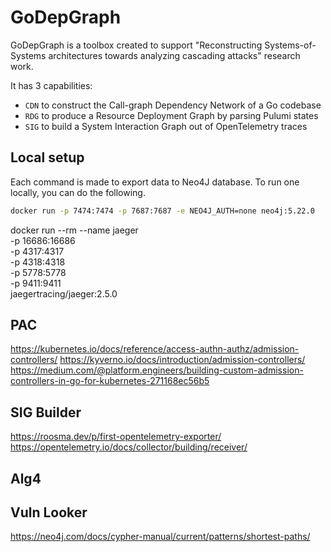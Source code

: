 # GoDepGraph

GoDepGraph is a toolbox created to support "Reconstructing Systems-of-Systems architectures towards analyzing cascading attacks" research work.

It has 3 capabilities:
- `CDN` to construct the Call-graph Dependency Network of a Go codebase
- `RDG` to produce a Resource Deployment Graph by parsing Pulumi states
- `SIG` to build a System Interaction Graph out of OpenTelemetry traces

## Local setup

Each command is made to export data to Neo4J database. To run one locally, you can do the following.

```bash
docker run -p 7474:7474 -p 7687:7687 -e NEO4J_AUTH=none neo4j:5.22.0
```

docker run --rm --name jaeger \
  -p 16686:16686 \
  -p 4317:4317 \
  -p 4318:4318 \
  -p 5778:5778 \
  -p 9411:9411 \
  jaegertracing/jaeger:2.5.0

## PAC

https://kubernetes.io/docs/reference/access-authn-authz/admission-controllers/
https://kyverno.io/docs/introduction/admission-controllers/
https://medium.com/@platform.engineers/building-custom-admission-controllers-in-go-for-kubernetes-271168ec56b5

## SIG Builder

https://roosma.dev/p/first-opentelemetry-exporter/
https://opentelemetry.io/docs/collector/building/receiver/

## Alg4

## Vuln Looker

https://neo4j.com/docs/cypher-manual/current/patterns/shortest-paths/
